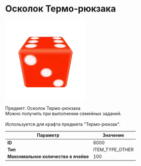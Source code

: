 # Осколок Термо-рюкзака

![Item Image](../img/6000.webp?raw=true)

Предмет: Осколок Термо-рюкзака<br>Можно получить при выполнении семейных заданий.<br><br>Используется для крафта предмета "Термо-рюкзак".


| Параметр | Значение |
|----------|----------|
| **ID** | 6000 |
| **Тип** | ITEM_TYPE_OTHER |
| **Максимальное количество в ячейке** | 100 |

